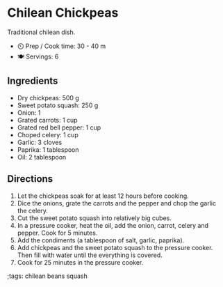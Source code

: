 # Chilean Chickpeas

Traditional chilean dish.
- ⏲️ Prep / Cook time: 30 - 40 m
- 🍽️ Servings: 6

## Ingredients

- Dry chickpeas: 500 g
- Sweet potato squash: 250 g
- Onion: 1
- Grated carrots: 1 cup
- Grated red bell pepper: 1 cup
- Choped celery: 1 cup
- Garlic: 3 cloves
- Paprika: 1 tablespoon
- Oil: 2 tablespoon

## Directions

1. Let the chickpeas soak for at least 12 hours before cooking.
2. Dice the onions, grate the carrots and the pepper and chop the garlic  the celery.
3. Cut the sweet potato squash into relatively big cubes.
4. In a pressure cooker, heat the oil, add the onion, carrot, celery and pepper. Cook for 5 minutes.
5. Add the condiments (a tablespoon of salt, garlic, paprika).
6. Add chickpeas and the sweet potato squash to the pressure cooker. Then fill with water until the everything is covered. 
7. Cook for 25 minutes in the pressure cooker.

;tags: chilean beans squash 
